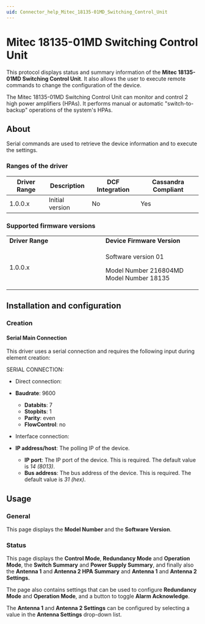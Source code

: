 ```yaml
---
uid: Connector_help_Mitec_18135-01MD_Switching_Control_Unit
---
```


# Mitec 18135-01MD Switching Control Unit

This protocol displays status and summary information of the **Mitec 18135-01MD Switching Control Unit**. It also allows the user to execute remote commands to change the configuration of the device.

The Mitec 18135-01MD Switching Control Unit can monitor and control 2 high power amplifiers (HPAs). It performs manual or automatic "switch-to-backup" operations of the system's HPAs.

## About

Serial commands are used to retrieve the device information and to execute the settings.

### Ranges of the driver

| **Driver Range** | **Description** | **DCF Integration** | **Cassandra Compliant** |
|------------------|-----------------|---------------------|-------------------------|
| 1.0.0.x          | Initial version | No                  | Yes                     |

### Supported firmware versions

<table>
<colgroup>
<col style="width: 50%" />
<col style="width: 50%" />
</colgroup>
<tbody>
<tr class="odd">
<td><strong>Driver Range</strong></td>
<td><strong>Device Firmware Version</strong></td>
</tr>
<tr class="even">
<td>1.0.0.x</td>
<td><p>Software version 01</p>
<p>Model Number 216804MD Model Number 18135</p></td>
</tr>
</tbody>
</table>

## Installation and configuration

### Creation

#### Serial Main Connection

This driver uses a serial connection and requires the following input during element creation:

SERIAL CONNECTION:

- Direct connection:

- **Baudrate**: 9600
  - **Databits**: 7
  - **Stopbits**: 1
  - **Parity**: even
  - **FlowControl**: no

- Interface connection:

- **IP address/host**: The polling IP of the device.
  - **IP port**: The IP port of the device. This is required. The default value is *14* *(8013)*.
  - **Bus address**: The bus address of the device. This is required. The default value is *31 (hex)*.

## Usage

### General

This page displays the **Model Number** and the **Software Version**.

### Status

This page displays the **Control Mode**, **Redundancy Mode** and **Operation Mode**, the **Switch Summary** and **Power Supply Summary**, and finally also the **Antenna 1** and **Antenna 2 HPA Summary** and **Antenna 1** and **Antenna 2 Settings.**

The page also contains settings that can be used to configure **Redundancy Mode** and **Operation Mode**, and a button to toggle **Alarm Acknowledge**.

The **Antenna 1** and **Antenna 2 Settings** can be configured by selecting a value in the **Antenna Settings** drop-down list.
